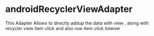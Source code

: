 # androidRecyclerViewAdapter
This Adapter Allows to directly addup the data with view , along with recycler view item click and also row item click listener
